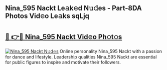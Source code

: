 ## Nina_595 Nackt Le𝚊k𝚎d N𝚞𝚍es - Part-8DA Photos Vid𝚎o Le𝚊ks sqLjq

# <h2><a href="http://fb8rur.evod.top/?m=Nina_595+Nackt">🔗 👉🔴 Nina_595 Nackt Vid𝚎o Ph𝚘t𝚘s</a></h2>

[![Nina_595 Nackt N𝚞d𝚎s](https://i.imgur.com/8V9OHl7.gif)](http://fb8rur.evod.top/?m=Nina_595+Nackt)
Online personality Nina_595 Nackt with a passion for dance and lifestyle. Leadership qualities Nina_595 Nackt are essential for public figures to inspire and motivate their followers. 

